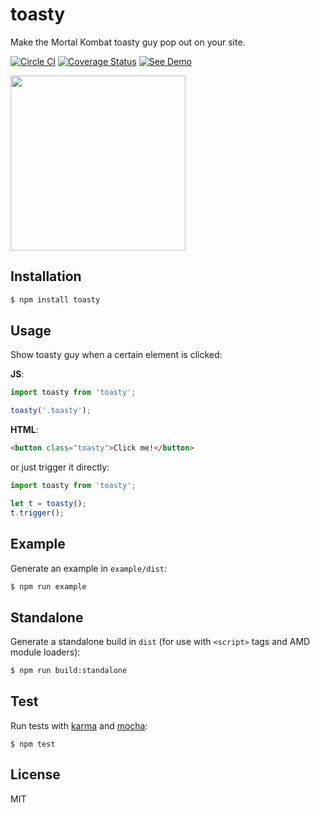# toasty

Make the Mortal Kombat toasty guy pop out on your site.

[![Circle CI](https://circleci.com/gh/zakangelle/toasty/tree/master.svg?style=shield)](https://circleci.com/gh/zakangelle/toasty/tree/master) [![Coverage Status](https://img.shields.io/coveralls/zakangelle/toasty.svg)](https://coveralls.io/github/zakangelle/toasty?branch=master) [![See Demo](https://img.shields.io/badge/see-demo-8c568b.svg)](https://dl.dropboxusercontent.com/u/21334841/demos/toasty/index.html)

<a href="https://dl.dropboxusercontent.com/u/21334841/demos/toasty/index.html">
  <img src='https://www.dropbox.com/s/h7zo1d5g57vjdv9/toasty.png?raw=1' width='280px' />
</a>

## Installation

```sh
$ npm install toasty
```

## Usage

Show toasty guy when a certain element is clicked:

**JS**:

```js
import toasty from 'toasty';

toasty('.toasty');
```

**HTML**:

```html
<button class="toasty">Click me!</button>
```

or just trigger it directly:

```js
import toasty from 'toasty';

let t = toasty();
t.trigger();
```

## Example

Generate an example in `example/dist`:

```sh
$ npm run example
```

## Standalone

Generate a standalone build in `dist` (for use with `<script>` tags and AMD module loaders):

```sh
$ npm run build:standalone
```

## Test

Run tests with [karma](https://karma-runner.github.io) and [mocha](https://mochajs.org/):

```
$ npm test
```

## License

MIT
